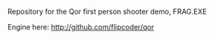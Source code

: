 Repository for the Qor first person shooter demo, FRAG.EXE

Engine here: http://github.com/flipcoder/qor
